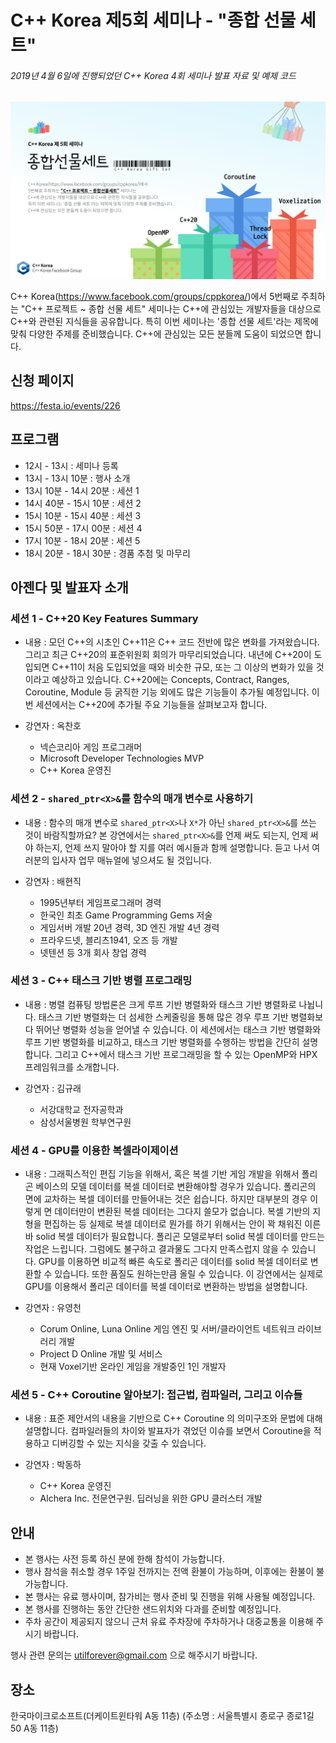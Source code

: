 # C++ Korea 제5회 세미나 - "종합 선물 세트"

###### 2019년 4월 6일에 진행되었던 C++ Korea 4회 세미나 발표 자료 및 예제 코드

<img src="https://github.com/CppKorea/CppKoreaSeminar5th/blob/master/Logo.png">

C++ Korea(https://www.facebook.com/groups/cppkorea/)에서 5번째로 주최하는 "C++ 프로젝트 ~ 종합 선물 세트" 세미나는 C++에 관심있는 개발자들을 대상으로 C++와 관련된 지식들을 공유합니다. 특히 이번 세미나는 '종합 선물 세트'라는 제목에 맞춰 다양한 주제를 준비했습니다. C++에 관심있는 모든 분들께 도움이 되었으면 합니다.

## 신청 페이지

https://festa.io/events/226

## 프로그램

- 12시 - 13시 : 세미나 등록
- 13시 - 13시 10분 : 행사 소개
- 13시 10분 - 14시 20분 : 세션 1
- 14시 40분 - 15시 10분 : 세션 2
- 15시 10분 - 15시 40분 : 세션 3
- 15시 50분 - 17시 00분 : 세션 4
- 17시 10분 - 18시 20분 : 세션 5
- 18시 20분 - 18시 30분 : 경품 추첨 및 마무리

## 아젠다 및 발표자 소개

### 세션 1 - C++20 Key Features Summary

- 내용 : 모던 C++의 시초인 C++11은 C++ 코드 전반에 많은 변화를 가져왔습니다. 그리고 최근 C++20의 표준위원회 회의가 마무리되었습니다. 내년에 C++20이 도입되면 C++11이 처음 도입되었을 때와 비슷한 규모, 또는 그 이상의 변화가 있을 것이라고 예상하고 있습니다. C++20에는 Concepts, Contract, Ranges, Coroutine, Module 등 굵직한 기능 외에도 많은 기능들이 추가될 예정입니다. 이번 세션에서는 C++20에 추가될 주요 기능들을 살펴보고자 합니다.

- 강연자 : 옥찬호
    - 넥슨코리아 게임 프로그래머
    - Microsoft Developer Technologies MVP
    - C++ Korea 운영진

### 세션 2 - `shared_ptr<X>&`를 함수의 매개 변수로 사용하기

- 내용 : 함수의 매개 변수로 `shared_ptr<X>`나 `X*`가 아닌 `shared_ptr<X>&`를 쓰는 것이 바람직할까요? 본 강연에서는 `shared_ptr<X>&`를 언제 써도 되는지, 언제 써야 하는지, 언제 쓰지 말아야 할 지를 여러 예시들과 함께 설명합니다. 듣고 나서 여러분의 입사자 업무 매뉴얼에 넣으셔도 될 것입니다. 

- 강연자 : 배현직
    - 1995년부터 게임프로그래머 경력
    - 한국인 최초 Game Programming Gems 저술
    - 게임서버 개발 20년 경력, 3D 엔진 개발 4년 경력
    - 프라우드넷, 블리츠1941, 오즈 등 개발
    - 넷텐션 등 3개 회사 창업 경력

### 세션 3 - C++ 태스크 기반 병렬 프로그래밍

- 내용 : 병렬 컴퓨팅 방법론은 크게 루프 기반 병렬화와 태스크 기반 병렬화로 나뉩니다. 태스크 기반 병렬화는 더 섬세한 스케줄링을 통해 많은 경우 루프 기반 병렬화보다 뛰어난 병렬화 성능을 얻어낼 수 있습니다. 이 세션에서는 태스크 기반 병렬화와 루프 기반 병렬화를 비교하고, 태스크 기반 병렬화를 수행하는 방법을 간단히 설명합니다. 그리고 C++에서 태스크 기반 프로그래밍을 할 수 있는 OpenMP와 HPX 프레임워크를 소개합니다.

- 강연자 : 김규래
    - 서강대학교 전자공학과
    - 삼성서울병원 학부연구원

### 세션 4 - GPU를 이용한 복셀라이제이션

- 내용 : 그래픽스적인 편집 기능을 위해서, 혹은 복셀 기반 게임 개발을 위해서 폴리곤 베이스의 모델 데이터를 복셀 데이터로 변환해야할 경우가 있습니다. 폴리곤의 면에 교차하는 복셀 데이터를 만들어내는 것은 쉽습니다. 하지만 대부분의 경우 이렇게 면 데이터만이 변환된 복셀 데이터는 그다지 쓸모가 없습니다. 복셀 기반의 지형을 편집하는 등 실제로 복셀 데이터로 뭔가를 하기 위해서는 안이 꽉 채워진 이른바 solid 복셀 데이터가 필요합니다. 폴리곤 모델로부터 solid 복셀 데이터를 만드는 작업은 느립니다. 그럼에도 불구하고 결과물도 그다지 만족스럽지 않을 수 있습니다. GPU를 이용하면 비교적 빠른 속도로 폴리곤 데이터를 solid 복셀 데이터로 변환할 수 있습니다. 또한 품질도 원하는만큼 올릴 수 있습니다. 이 강연에서는 실제로 GPU를 이용해서 폴리곤 데이터를 복셀 데이터로 변환하는 방법을 설명합니다.

- 강연자 : 유영천
    - Corum Online, Luna Online 게임 엔진 및 서버/클라이언트 네트워크 라이브러리 개발
    - Project D Online 개발 및 서비스
    - 현재 Voxel기반 온라인 게임을 개발중인 1인 개발자

### 세션 5 - C++ Coroutine 알아보기: 접근법, 컴파일러, 그리고 이슈들

- 내용 : 표준 제안서의 내용을 기반으로 C++ Coroutine 의 의미구조와 문법에 대해 설명합니다. 컴파일러들의 차이와 발표자가 겪었던 이슈를 보면서 Coroutine을 적용하고 디버깅할 수 있는 지식을 갖출 수 있습니다.

- 강연자 : 박동하
    - C++ Korea 운영진
    - Alchera Inc. 전문연구원. 딥러닝을 위한 GPU 클러스터 개발

## 안내

- 본 행사는 사전 등록 하신 분에 한해 참석이 가능합니다.
- 행사 참석을 취소할 경우 1주일 전까지는 전액 환불이 가능하며, 이후에는 환불이 불가능합니다.
- 본 행사는 유료 행사이며, 참가비는 행사 준비 및 진행을 위해 사용될 예정입니다.
- 본 행사를 진행하는 동안 간단한 샌드위치와 다과를 준비할 예정입니다.
- 주차 공간이 제공되지 않으니 근처 유료 주차장에 주차하거나 대중교통을 이용해 주시기 바랍니다.

행사 관련 문의는 utilforever@gmail.com 으로 해주시기 바랍니다.

## 장소

한국마이크로소프트(더케이트윈타워 A동 11층) (주소명 : 서울특별시 종로구 종로1길 50 A동 11층)